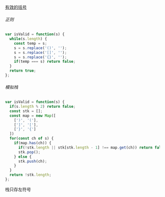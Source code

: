 [有效的括号](https://leetcode.cn/problems/valid-parentheses/?envType=study-plan-v2&envId=top-100-liked)

###### 正则

```javascript
var isValid = function(s) {
  while(s.length) {
    const temp = s;
    s = s.replace('()', '');
    s = s.replace('[]', '');
    s = s.replace('{}', '');
    if(temp === s) return false;
  }
  return true;
};
```

###### 模拟栈

```javascript
var isValid = function(s) {
  if(s.length % 2) return false;
  const stk = [];
  const map = new Map([
    [')', '('],
    [']', '['],
    ['}', '{']
  ])
  for(const ch of s) {
    if(map.has(ch)) {
      if(!stk.length || stk[stk.length - 1] !== map.get(ch)) return false;
      stk.pop();
    } else {
      stk.push(ch);
    }
  }
  return !stk.length;
};
```

栈只存左符号